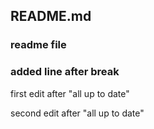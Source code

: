 ## README.md

### readme file
### added line after break

first edit after "all up to date"

second edit after "all up to date"